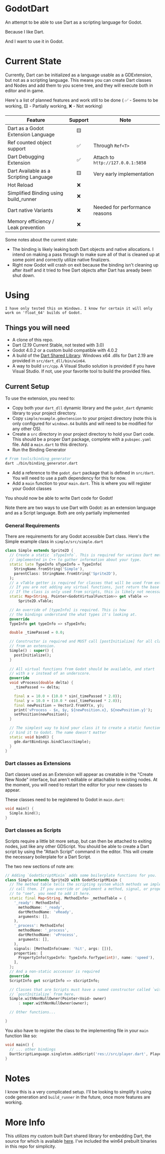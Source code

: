 # GodotDart

An attempt to be able to use Dart as a scripting language for Godot.

Because I like Dart.

And I want to use it in Godot.

# Current State

Currently, Dart can be initialized as a language usable as a GDExtension, but
not as a scripting language. This means you can create Dart classes and Nodes
and add them to you scene tree, and they will execute both in editor and in
game.

Here's a list of planned features and work still to be done ( ✅ - Seems to be
working, 🟨 - Partially working, ❌ - Not working)

| Feature | Support | Note |
| ------- | :-----: | ---- |
| Dart as a Godot Extension Language | 🟨 |  |
| Ref counted object support | ✅ | Through `Ref<T>` |
| Dart Debugging Extension | ✅ | Attach to `http://127.0.0.1:5858` |
| Dart Available as a Scripting Language | 🟨 | Very early implementation |
| Hot Reload | ❌ | |
| Simplified Binding using build_runner | ❌ |  | 
| Dart native Variants | ❌ | Needed for performance reasons |
| Memory efficiency / Leak prevention | ❌ | |


Some notes about the current state:
* The binding is likely leaking both Dart objects and native allocations. I
  intend on making a pass through to make sure all of that is cleaned up at some
  point and correctly utilize native finalizers.
* Right now Godot will crash on exit because the binding isn't cleaning up after
  itself and it tried to free Dart objects after Dart has aready been shut down. 

# Using

```
I have only tested this on Windows. I know for certain it will only work on 'float_64' builds of Godot.
```

## Things you will need

* A clone of this repo.
* Dart (2.19 Current Stable, not tested with 3.0)
* Godot 4.0.2 or a custom build compatible with 4.0.2
* A build of the [Dart Shared
  Library](https://github.com/fuzzybinary/dart_shared_libray). Windows x64 .dlls
  for Dart 2.19 are provided in `src/dart_dll/bin/win64`.
* A way to build `src/cpp`. A Visual Studio solution is provided if you have
  Visual Studio. If not, use your favorite tool to build the provided files.

## Current Setup

To use the extension, you need to:

* Copy both your `dart_dll` dynamic library and the `godot_dart` dynamic library
  to your project directory.
* Copy `simple/example.gdextension` to your project directory (note this is only
  configured for `windows.64` builds and will need to be modified for any other
  OS).
* Create a `src` directory in your project directory to hold your Dart code.
  This should be a proper Dart package, complete with a `pubspec.yaml` file. Add
  a `main.dart` to this directory.
* Run the Binding Generator
```bash
# From tools/binding_generator
dart ./bin/binding_generator.dart
```
* Add a reference to the `godot_dart` package that is defined in `src/dart`. You
  will need to use a path dependency for this for now.
* Add a `main` function to your `main.dart`. This is where you will register
  your Godot classes

You should now be able to write Dart code for Godot! 

Note there are two ways to use Dart with Godot: as an extension language and as
a Script language. Both are only partially implemented

### General Requirements

There are requirements for any Godot accessible Dart class. Here's the Simple
example class in `simple/src/simple.dart`

```dart
class Simple extends Sprite2D {
  // Create a static `sTypeInfo`. This is required for various Dart methods
  // implemented in C++ to gather information about your type.
  static late TypeInfo sTypeInfo = TypeInfo(
    StringName.fromString('Simple'),
    parentClass: StringName.fromString('Sprite2D'),
  );
  // a vTable getter is required for classes that will be used from extensions.
  // If you are not adding any virtual functions, just return the base class's vTable.
  // If the class is only used from scripts, this is likely not necessary.
  static Map<String, Pointer<GodotVirtualFunction>> get vTable =>
      Sprite2D.vTable;

  // An override of [typeInfo] is required. This is how
  // the bindings understand the what types it's looking at.
  @override
  TypeInfo get typeInfo => sTypeInfo;

  double _timePassed = 0.0;

  // Constructor is required and MUST call [postInitialize] for all classes usable
  // from an extension.
  Simple() : super() {
    postInitialize();
  }
  
  // All virtual functions from Godot should be available, and start
  // with a v instead of an underscore.
  @override
  void vProcess(double delta) {
    _timePassed += delta;

    final x = 10.0 + (10.0 * sin(_timePassed * 2.0));
    final y = 10.0 + (10.0 * cos(_timePassed * 2.0));
    final newPosition = Vector2.fromXY(x, y);
    print('vProcess - $x, $y, ${newPosition.x}, ${newPosition.y}');
    setPosition(newPosition);
  }

  // The simplest way to bind your class it to create a static function to
  // bind it to Godot. The name doesn't matter
  static void bind() {
    gde.dartBindings.bindClass(Simple);  
  }
}
```

### Dart classes as Extensions

Dart classes used as an Extension will appear as creatable in the "Create New
Node" interface, but aren't editable or attachable to existing nodes. At the
moment, you will need to restart the editor for your new classes to appear.

These classes need to be registered to Godot in `main.dart`:

```dart
void main() {
  Simple.bind();
}
```

### Dart classes as Scripts

Scripts require a little bit more setup, but can then be attached to exiting
nodes, just like any other GDScript.  You should be able to create a Dart script
by using the "Attach Script" command in the editor. This will create the
necessary boilerplate for a Dart Script.

The two new sections of note are:

```dart
// Adding `GodotScriptMixin` adds some boilerplate functions for you.
class Simple extends Sprite2D with GodotScriptMixin {
  // The method table tells the scripting system which methods we implement and how to 
  // call them. If you override or implement a method, signal, or property that Godot needs 
  // to "see", you need to add it here. 
  static final Map<String, MethodInfo> _methodTable = {
    '_ready': MethodInfo(
      methodName: '_ready',
      dartMethodName: 'vReady',
      arguments: [],
    ),
    '_process': MethodInfo(
      methodName: '_process',
      dartMethodName: 'vProcess',
      arguments: [],
    ),
    signals: [MethodInfo(name: 'hit', args: [])],
    properties: [
      PropertyInfo(typeInfo: TypeInfo.forType(int)!, name: 'speed'),
    ],
  };
  // And a non-static acccessor is required
  @override
  ScriptInfo get scriptInfo => sScriptInfo;

  // Classes that are Scripts must have a named constructor called `withNonNullOwner`. Do not call
  // `postInitialize` from here.
  Simple.withNonNullOwner(Pointer<Void> owner)
      : super.withNonNullOwner(owner);

  // Other functions...

}
```

You also have to register the class to the implementing file in your `main`
function like so:
```dart
void main() {
  // ... other bindings
  DartScriptLanguage.singleton.addScript('res://src/player.dart', Player);
}
```

# Notes

I know this is a very complicated setup. I'll be looking to simplify it using
code generation and `build_runner` in the future, once more features are
working.

# More Info

This utilizes my custom built Dart shared library for embedding Dart, the source
for which is available
[here](https://github.com/fuzzybinary/dart_shared_libray). I've included the
win64 prebuilt binaries in this repo for simplicity.
